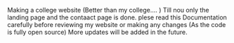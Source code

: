 Making a college website (Better than my college.... )
Till nou only the landing page and the contaact page is done. plese read this Documentation carefully before reviewing my website or making any changes (As the code is fully open source)
More updates will be added in the future.
